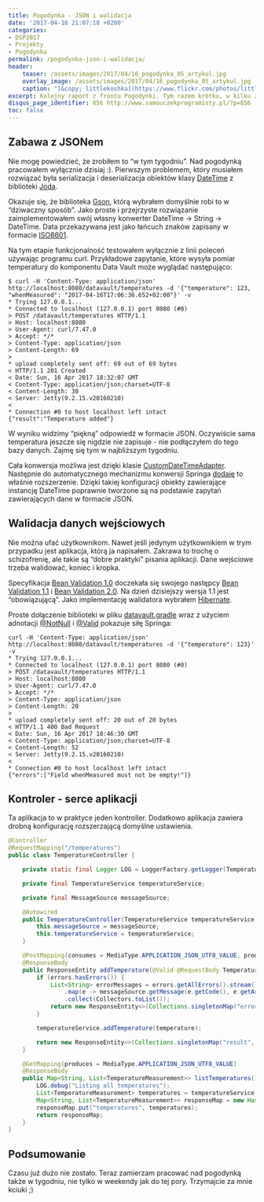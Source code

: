 ```yaml
---
title: Pogodynka - JSON i walidacja
date: '2017-04-16 21:07:18 +0200'
categories:
- DSP2017
- Projekty
- Pogodynka
permalink: /pogodynka-json-i-walidacja/
header:
    teaser: /assets/images/2017/04/16_pogodynka_05_artykul.jpg
    overlay_image: /assets/images/2017/04/16_pogodynka_05_artykul.jpg
    caption: "[&copy; littlekoshka](https://www.flickr.com/photos/littlekoshka/4647737233/sizes/l)"
excerpt: Kolejny raport z frontu Pogodynki. Tym razem krótko, w kilku żołnierskich słowach opiszę o postępy w Pogodynce.
disqus_page_identifier: 856 http://www.samouczekprogramisty.pl/?p=856
toc: false
---
```


## Zabawa z JSONem

Nie mogę powiedzieć, że zrobiłem to “w tym tygodniu”. Nad pogodynką pracowałem wyłącznie dzisiaj :). Pierwszym problemem, który musiałem rozwiązać była serializacja i deserializacja obiektów klasy [DateTime](http://joda-time.sourceforge.net/apidocs/org/joda/time/DateTime.html) z biblioteki [Joda](http://www.joda.org/joda-time/).

Okazuje się, że biblioteka [Gson](https://github.com/google/gson), którą wybrałem domyślnie robi to w “dziwaczny sposób”. Jako proste i przejrzyste rozwiązanie zaimplementowałem swój własny konwerter DateTime -\> String -\> DateTime. Data przekazywana jest jako łańcuch znaków zapisany w formacie [ISO8601](https://en.wikipedia.org/wiki/ISO_8601).

Na tym etapie funkcjonalność testowałem wyłącznie z linii poleceń używając programu curl. Przykładowe zapytanie, które wysyła pomiar temperatury do komponentu Data Vault może wyglądać następująco:

    $ curl -H 'Content-Type: application/json' http://localhost:8080/datavault/temperatures -d '{"temperature": 123, "whenMeasured": "2017-04-16T17:06:36.652+02:00"}' -v
    * Trying 127.0.0.1...
    * Connected to localhost (127.0.0.1) port 8080 (#0)
    > POST /datavault/temperatures HTTP/1.1
    > Host: localhost:8080
    > User-Agent: curl/7.47.0
    > Accept: */*
    > Content-Type: application/json
    > Content-Length: 69
    >
    * upload completely sent off: 69 out of 69 bytes
    < HTTP/1.1 201 Created
    < Date: Sun, 16 Apr 2017 18:32:07 GMT
    < Content-Type: application/json;charset=UTF-8
    < Content-Length: 30
    < Server: Jetty(9.2.15.v20160210)
    <
    * Connection #0 to host localhost left intact
    {"result":"Temperature added"}

W wyniku widzimy “piękną” odpowiedź w formacie JSON. Oczywiście sama temperatura jeszcze się nigdzie nie zapisuje - nie podłączyłem do tego bazy danych. Zajmę się tym w najbliższym tygodniu.

Cała konwersja możliwa jest dzięki klasie [CustomDateTimeAdapter](https://github.com/SamouczekProgramisty/Pogodynka/blob/master/datavault/src/main/java/pl/samouczekprogramisty/pogodynka/datavault/configuration/conversion/CustomDateTimeAdapter.java). Następnie do automatycznego mechanizmu konwersji Springa [dodaję](https://github.com/SamouczekProgramisty/Pogodynka/blob/master/datavault/src/main/java/pl/samouczekprogramisty/pogodynka/datavault/configuration/WebAppConfiguration.java#L27) to właśnie rozszerzenie. Dzięki takiej konfiguracji obiekty zawierające instancję DateTime poprawnie tworzone są na podstawie zapytań zawierających dane w formacie JSON.

## Walidacja danych wejściowych

Nie można ufać użytkownikom. Nawet jeśli jedynym użytkownikiem w trym przypadku jest aplikacja, którą ja napisałem. Zakrawa to trochę o schizofrenię, ale takie są “dobre praktyki” pisania aplikacji. Dane wejściowe trzeba walidować, koniec i kropka.

Specyfikacja [Bean Validation 1.0](https://jcp.org/en/jsr/detail?id=303) doczekała się swojego następcy [Bean Validation 1.1](https://jcp.org/en/jsr/detail?id=349) i [Bean Validation 2.0](https://jcp.org/en/jsr/detail?id=380). Na dzień dzisiejszy wersja 1.1 jest “obowiązującą”. Jako implementację walidatora wybrałem [Hibernate](http://hibernate.org/validator/).

Proste dołączenie biblioteki w pliku [datavault.gradle](https://github.com/SamouczekProgramisty/Pogodynka/blob/master/datavault/datavault.gradle) wraz z użyciem adnotacji [@NotNull](http://docs.oracle.com/javaee/7/api/javax/validation/constraints/NotNull.html) i [@Valid](http://docs.oracle.com/javaee/7/api/javax/validation/Valid.html) pokazuje siłę Springa:

    curl -H 'Content-Type: application/json' http://localhost:8080/datavault/temperatures -d '{"temperature": 123}' -v
    * Trying 127.0.0.1...
    * Connected to localhost (127.0.0.1) port 8080 (#0)
    > POST /datavault/temperatures HTTP/1.1
    > Host: localhost:8080
    > User-Agent: curl/7.47.0
    > Accept: */*
    > Content-Type: application/json
    > Content-Length: 20
    >
    * upload completely sent off: 20 out of 20 bytes
    < HTTP/1.1 400 Bad Request
    < Date: Sun, 16 Apr 2017 18:46:30 GMT
    < Content-Type: application/json;charset=UTF-8
    < Content-Length: 52
    < Server: Jetty(9.2.15.v20160210)
    <
    * Connection #0 to host localhost left intact
    {"errors":["Field whenMeasured must not be empty!"]}

## Kontroler - serce aplikacji

Ta aplikacja to w praktyce jeden kontroller. Dodatkowo aplikacja zawiera drobną konfigurację rozszerzającą domyślne ustawienia.

```java
@Controller
@RequestMapping("/temperatures")
public class TemperatureController {

    private static final Logger LOG = LoggerFactory.getLogger(TemperatureController.class);

    private final TemperatureService temperatureService;

    private final MessageSource messageSource;

    @Autowired
    public TemperatureController(TemperatureService temperatureService, MessageSource messageSource) {
        this.messageSource = messageSource;
        this.temperatureService = temperatureService;
    }

    @PostMapping(consumes = MediaType.APPLICATION_JSON_UTF8_VALUE, produces = MediaType.APPLICATION_JSON_UTF8_VALUE)
    @ResponseBody
    public ResponseEntity addTemperature(@Valid @RequestBody TemperatureMeasurement temperature, Errors errors) {
        if (errors.hasErrors()) {
            List<String> errorMessages = errors.getAllErrors().stream()
                .map(e -> messageSource.getMessage(e.getCode(), e.getArguments(), null))
                .collect(Collectors.toList());
            return new ResponseEntity<>(Collections.singletonMap("errors", errorMessages), HttpStatus.BAD_REQUEST);
        }

        temperatureService.addTemperature(temperature);

        return new ResponseEntity<>(Collections.singletonMap("result", "Temperature added"), HttpStatus.CREATED);
    }

    @GetMapping(produces = MediaType.APPLICATION_JSON_UTF8_VALUE)
    @ResponseBody
    public Map<String, List<TemperatureMeasurement>> listTemperatures() {
        LOG.debug("Listing all temperatures");
        List<TemperatureMeasurement> temperatures = temperatureService.getTemperatures();
        Map<String, List<TemperatureMeasurement>> responseMap = new HashMap<>();
        responseMap.put("temperatures", temperatures);
        return responseMap;
    }
}
```

## Podsumowanie

Czasu już dużo nie zostało. Teraz zamierzam pracować nad pogodynką także w tygodniu, nie tylko w weekendy jak do tej pory. Trzymajcie za mnie kciuki ;)
